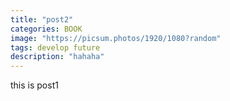 ```yaml
---
title: "post2"
categories: BOOK
image: "https://picsum.photos/1920/1080?random"
tags: develop future
description: "hahaha"
---
```


this is post1
